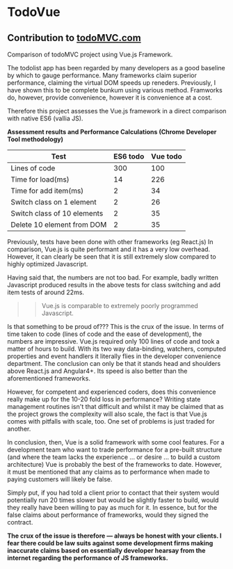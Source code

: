# TodoVue

## Contribution to [todoMVC.com](http://todomvc.com) 

Comparison of todoMVC project using Vue.js Framework. 

The todolist app has been regarded by many developers as a good baseline by which to gauge performance. Many frameworks claim superior performance, claiming the virtual DOM speeds up reneders. Previously, I have shown this to be complete bunkum using various method. Framworks do, however, provide convenience, however it is convenience at a cost. 

Therefore this project assesses the Vue.js framework in a direct comparison with native ES6 (vallia JS).      

**Assessment results and Performance Calculations (Chrome Developer Tool methodology)** 

| Test                        | ES6 todo      | Vue todo        |
| --------------------------- | ------------- | --------------- |
| Lines of code               | 300           | 100             |
| Time for load(ms)           | 14            | 226             |
| Time for add item(ms)       | 2             | 34              |
| Switch class on 1 element   | 2             | 26              |
| Switch class of 10 elements | 2             | 35              |
| Delete 10 element from DOM  | 2             | 35              |

Previously, tests have been done with other frameworks (eg React.js) In comparison, Vue.js is quite performant and it has a very low overhead. However, it can clearly be seen that it is still extremely slow compared to highly optimized Javascript. 

Having said that, the numbers are not too bad. For example, badly written Javascript produced results in the above tests for class switching and add item tests of around 22ms. 

>>Vue.js is comparable to extremely poorly programmed Javascript.

Is that something to be proud of??? This is the crux of the issue. In terms of time taken to code (lines of code and the ease of development), the numbers are impressive. Vue.js required only 100 lines of code and took a matter of hours to build. With its two way data-binding, watchers, computed properties and event handlers it literally flies in the developer convenience department. The conclusion can only be that it stands head and shoulders above React.js and Angular4+. Its speed is also better than the aforementioned frameworks.

However, for competent and experienced coders, does this convenience really make up for the 10-20 fold loss in performance? Writing state management routines isn't that difficult and whilst it may be claimed that as the project grows the complexity will also scale, the fact is that Vue.js comes with pitfalls with scale, too. One set of problems is just traded for another.     

In conclusion, then, Vue is a solid framework with some cool features. For a development team who want to trade performance for a pre-built structure (and where the team lacks the experience ... or desire ... to build a custom architecture) Vue is probably the best of the frameworks to date. However, it must be mentioned that any claims as to performance when made to paying customers will likely be false. 

Simply put, if you had told a client prior to contact that their system would potentially run 20 times slower but would be slightly faster to build, would they really have been willing to pay as much for it. In essence, but for the false claims about performance of frameworks, would they signed the contract.

**The crux of the issue is therefore — always be honest with your clients. I fear there could be law suits against some development firms making inaccurate claims based on essentially developer hearsay from the internet regarding the performance of JS frameworks.**
